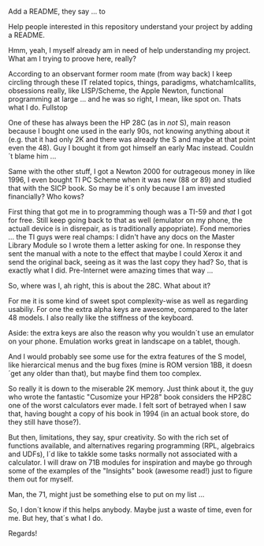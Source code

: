 
Add a README, they say ... to

Help people interested in this repository understand your project by adding a README.

Hmm, yeah, I myself already am in need of help understanding my project. What am I trying to proove here, really?

According to an observant former room mate (from way back) I keep circling through these IT related topics, things, paradigms, whatchamIcallits, obsessions really, like LISP/Scheme, the Apple Newton, functional programming at large ... and he was so right, I mean, like spot on. Thats what I do. Fullstop

One of these has always been the HP 28C (as in *not* S), main reason because I bought one used in the early 90s, not knowing anything about it (e.g. that it had only 2K and there was already the S and maybe at that point even the 48). Guy I bought it from got himself an early Mac instead. Couldn´t blame him ...

Same with the other stuff, I got a Newton 2000 for outrageous money in like 1996, I even bought TI PC Scheme when it was new (88 or 89) and studied that with the SICP book. So may be it´s only because I am invested financially? Who kows?

First thing that got me in to programming though was a TI-59 and *that* I got for free. Still keep going back to that as well (emulator on my phone, the actuall device is in disrepair, as is traditionally appopriate). Fond memories ... the TI guys were real champs: I didn't have any docs on the Master Library Module so I wrote them a letter asking for one. In response they sent the manual with a note to the effect that maybe I could Xerox it and send the original back, seeing as it was the last copy they had? So, that is exactly what I did. Pre-Internet were amazing times that way ...

So, where was I, ah right, this is about the 28C. What about it?

For me it is some kind of sweet spot complexity-wise as well as regarding usabiliy. For one the extra alpha keys are awesome, compared to the later 48 models. I also really like the stiffness of the keyboard.

Aside: the extra keys are also the reason why you wouldn´t use an emulator on your phone. Emulation works great in landscape on a tablet, though.

And I would probably see some use for the extra features of the S model, like hierarcical menus and the bug fixes (mine is ROM version 1BB, it doesn´get any older than that), but maybe find them too complex.

So really it is down to the miserable 2K memory. Just think about it, the guy who wrote the fantastic "Cusomize your HP28" book considers the HP28C one of the worst calculators ever made. I felt sort of betrayed when I saw that, having bought a copy of his book in 1994 (in an actual book store, do they still have those?).

But then, limitations, they say, spur creativity. So with the rich set of functions available, and alternatives regaring programming (RPL, algebraics and UDFs), I´d like to takkle some tasks normally not associated with a calculator. I will draw on 71B modules for inspiration and maybe go through some of the examples of the "Insights" book (awesome read!) just to figure them out for myself.

Man, the 71, might just be something else to put on my list ...

So, I don´t know if this helps anybody. Maybe just a waste of time, even for me. But hey, that´s what I do.

Regards!



